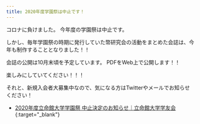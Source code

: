 ```yaml
---
title: 2020年度学園祭は中止です！
---
```


コロナに負けました。
今年度の学園祭は中止です。

しかし、毎年学園祭の時期に発行していた幣研究会の活動をまとめた会誌は、今年も制作することとなりました！！

会誌の公開は10月末頃を予定しています。
PDFをWeb上で公開します！！

楽しみにしていてください！！！

それと、新規入会者大募集中なので、気になる方はTwitterやメールでお知らせください！

- [2020年度立命館大学学園祭 中止決定のお知らせ｜立命館大学学友会](https://www.ritsumei.club/2020/0831_8951/){:target="_blank"}